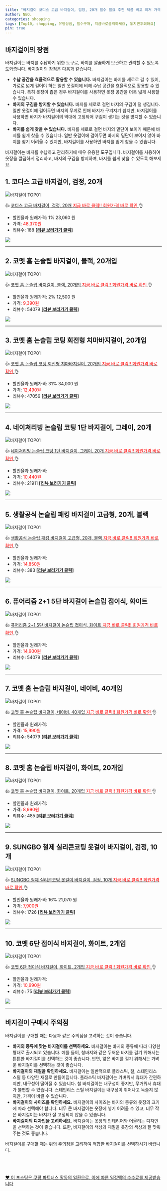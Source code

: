 ```yaml
---
title: "바지걸이 코디스 고급 바지걸이, 검정, 20개 필수 필요 추천 제품 비교 최저 가격 비교 장점 구매 후기 구매평"
author: NEO.
categories: shopping
tags: [Top10, shopping, 유행상품, 필수구매, 지금바로클릭하세요, 놓치면후회해요]
pin: true
---
```

**<h2>바지걸이의 장점</h2>**

바지걸이는 바지를 수납하기 위한 도구로, 바지를 깔끔하게 보관하고 관리할 수 있도록 도와줍니다. 바지걸이의 장점은 다음과 같습니다.

* **수납 공간을 효율적으로 활용할 수 있습니다.** 바지걸이는 바지를 세로로 걸 수 있어, 가로로 넓게 걸어야 하는 일반 옷걸이에 비해 수납 공간을 효율적으로 활용할 수 있습니다. 특히 옷장이 좁은 경우 바지걸이를 사용하면 옷장 공간을 더욱 넓게 사용할 수 있습니다.
* **바지의 구김을 방지할 수 있습니다.** 바지를 세로로 걸면 바지의 구김이 덜 생깁니다. 일반 옷걸이에 걸어두면 바지의 무게로 인해 바지가 구겨지기 쉽지만, 바지걸이를 사용하면 바지가 바지걸이의 막대에 고정되어 구김이 생기는 것을 방지할 수 있습니다.
* **바지를 쉽게 찾을 수 있습니다.** 바지를 세로로 걸면 바지의 밑단이 보이기 때문에 바지를 쉽게 찾을 수 있습니다. 일반 옷걸이에 걸어두면 바지의 밑단이 보이지 않아 바지를 찾기 어려울 수 있지만, 바지걸이를 사용하면 바지를 쉽게 찾을 수 있습니다.

바지걸이는 바지를 수납하고 관리하기에 매우 유용한 도구입니다. 바지걸이를 사용하여 옷장을 깔끔하게 정리하고, 바지의 구김을 방지하며, 바지를 쉽게 찾을 수 있도록 해보세요.

   

## 1. 코디스 고급 바지걸이, 검정, 20개

![바지걸이 TOP01](https://thumbnail6.coupangcdn.com/thumbnails/remote/490x490ex/image/retail/images/f643b7c0-ffaf-4822-ab40-4382963c28e73137242836961779207.png)


👍 [코디스 고급 바지걸이, 검정, 20개 <font color=red> 지금 바로 클릭!! 회원가격 바로 확인 </font> ](https://link.coupang.com/re/AFFSDP?lptag=AF3617701&subid=GithubCoopas&pageKey=1460475963&traceid=V0-153&itemId=20697049087&vendorItemId=87768431297) 👌 


- 할인율과 원래가격: 1%  23,060   원
- 가격: <span style='color:red'>48,370원</span>
- 리뷰수: 188  [**[리뷰 보러가기 클릭]**](https://link.coupang.com/re/AFFSDP?lptag=AF3617701&subid=GithubCoopas&pageKey=1460475963&traceid=V0-153&itemId=20697049087&vendorItemId=87768431297)

[![](/discount_price.png)](https://link.coupang.com/re/AFFSDP?lptag=AF3617701&subid=GithubCoopas&pageKey=1460475963&traceid=V0-153&itemId=20697049087&vendorItemId=87768431297)

---


   

## 2. 코멧 홈 논슬립 바지걸이, 블랙, 20개입

![바지걸이 TOP01](https://thumbnail6.coupangcdn.com/thumbnails/remote/490x490ex/image/retail/images/727489910389128-caac029a-03fa-4604-a8d2-6244ce041372.jpg)


👍 [코멧 홈 논슬립 바지걸이, 블랙, 20개입 <font color=red> 지금 바로 클릭!! 회원가격 바로 확인 </font> ](https://link.coupang.com/re/AFFSDP?lptag=AF3617701&subid=GithubCoopas&pageKey=4564835984&traceid=V0-153&itemId=19296807101&vendorItemId=86411421875) 👌 


- 할인율과 원래가격: 2%  12,500   원
- 가격: <span style='color:red'>9,390원</span>
- 리뷰수: 54079  [**[리뷰 보러가기 클릭]**](https://link.coupang.com/re/AFFSDP?lptag=AF3617701&subid=GithubCoopas&pageKey=4564835984&traceid=V0-153&itemId=19296807101&vendorItemId=86411421875)

[![](/discount_price.png)](https://link.coupang.com/re/AFFSDP?lptag=AF3617701&subid=GithubCoopas&pageKey=4564835984&traceid=V0-153&itemId=19296807101&vendorItemId=86411421875)

---


   

## 3. 코멧 홈 논슬립 코팅 회전형 치마바지걸이, 20개입

![바지걸이 TOP01](https://thumbnail10.coupangcdn.com/thumbnails/remote/490x490ex/image/retail/images/7196192131916-d748bc7e-f0b4-47e0-838c-7498f19ac806.jpg)


👍 [코멧 홈 논슬립 코팅 회전형 치마바지걸이, 20개입 <font color=red> 지금 바로 클릭!! 회원가격 바로 확인 </font> ](https://link.coupang.com/re/AFFSDP?lptag=AF3617701&subid=GithubCoopas&pageKey=1500049935&traceid=V0-153&itemId=2575884019&vendorItemId=70568169106) 👌 


- 할인율과 원래가격: 31%  34,000   원
- 가격: <span style='color:red'>12,490원</span>
- 리뷰수: 47056  [**[리뷰 보러가기 클릭]**](https://link.coupang.com/re/AFFSDP?lptag=AF3617701&subid=GithubCoopas&pageKey=1500049935&traceid=V0-153&itemId=2575884019&vendorItemId=70568169106)

[![](/discount_price.png)](https://link.coupang.com/re/AFFSDP?lptag=AF3617701&subid=GithubCoopas&pageKey=1500049935&traceid=V0-153&itemId=2575884019&vendorItemId=70568169106)

---


   

## 4. 네이쳐리빙 논슬립 코팅 1단 바지걸이, 그레이, 20개

![바지걸이 TOP01](https://thumbnail8.coupangcdn.com/thumbnails/remote/490x490ex/image/product/image/vendoritem/2019/01/28/3055193383/60fa59f9-df25-41a7-8083-d6b06cd2b1f0.jpg)


👍 [네이쳐리빙 논슬립 코팅 1단 바지걸이, 그레이, 20개 <font color=red> 지금 바로 클릭!! 회원가격 바로 확인 </font> ](https://link.coupang.com/re/AFFSDP?lptag=AF3617701&subid=GithubCoopas&pageKey=505336&traceid=V0-153&itemId=37233890&vendorItemId=4835336436) 👌 


- 할인율과 원래가격: 
- 가격: <span style='color:red'>10,440원</span>
- 리뷰수: 21911  [**[리뷰 보러가기 클릭]**](https://link.coupang.com/re/AFFSDP?lptag=AF3617701&subid=GithubCoopas&pageKey=505336&traceid=V0-153&itemId=37233890&vendorItemId=4835336436)

[![](/discount_price.png)](https://link.coupang.com/re/AFFSDP?lptag=AF3617701&subid=GithubCoopas&pageKey=505336&traceid=V0-153&itemId=37233890&vendorItemId=4835336436)

---


   

## 5. 생활공식 논슬립 패킹 바지걸이 고급형, 20개, 블랙

![바지걸이 TOP01](https://thumbnail7.coupangcdn.com/thumbnails/remote/490x490ex/image/retail/images/2640321591621867-2e516dfd-e436-4531-8dc5-91acd13c7040.jpg)


👍 [생활공식 논슬립 패킹 바지걸이 고급형, 20개, 블랙 <font color=red> 지금 바로 클릭!! 회원가격 바로 확인 </font> ](https://link.coupang.com/re/AFFSDP?lptag=AF3617701&subid=GithubCoopas&pageKey=6544960429&traceid=V0-153&itemId=19012952875&vendorItemId=81830197896) 👌 


- 할인율과 원래가격: 
- 가격: <span style='color:red'>14,850원</span>
- 리뷰수: 383  [**[리뷰 보러가기 클릭]**](https://link.coupang.com/re/AFFSDP?lptag=AF3617701&subid=GithubCoopas&pageKey=6544960429&traceid=V0-153&itemId=19012952875&vendorItemId=81830197896)

[![](/discount_price.png)](https://link.coupang.com/re/AFFSDP?lptag=AF3617701&subid=GithubCoopas&pageKey=6544960429&traceid=V0-153&itemId=19012952875&vendorItemId=81830197896)

---


   

## 6. 퓨어리즘 2+1 5단 바지걸이 논슬립 접이식, 화이트

![바지걸이 TOP01](https://thumbnail9.coupangcdn.com/thumbnails/remote/490x490ex/image/vendor_inventory/c581/747749148c3774ba835eedb7619babd495152426f523b52a2ccd4c31128e.jpg)


👍 [퓨어리즘 2+1 5단 바지걸이 논슬립 접이식, 화이트 <font color=red> 지금 바로 클릭!! 회원가격 바로 확인 </font> ](https://link.coupang.com/re/AFFSDP?lptag=AF3617701&subid=GithubCoopas&pageKey=7186619617&traceid=V0-153&itemId=18135799676&vendorItemId=85285744354) 👌 


- 할인율과 원래가격: 
- 가격: <span style='color:red'>14,900원</span>
- 리뷰수: 54079  [**[리뷰 보러가기 클릭]**](https://link.coupang.com/re/AFFSDP?lptag=AF3617701&subid=GithubCoopas&pageKey=7186619617&traceid=V0-153&itemId=18135799676&vendorItemId=85285744354)

[![](/discount_price.png)](https://link.coupang.com/re/AFFSDP?lptag=AF3617701&subid=GithubCoopas&pageKey=7186619617&traceid=V0-153&itemId=18135799676&vendorItemId=85285744354)

---


   

## 7. 코멧 홈 논슬립 바지걸이, 네이비, 40개입

![바지걸이 TOP01](https://thumbnail9.coupangcdn.com/thumbnails/remote/490x490ex/image/retail/images/477632093297496-cf00c5f7-22cb-46bd-9d80-da9c92e61936.png)


👍 [코멧 홈 논슬립 바지걸이, 네이비, 40개입 <font color=red> 지금 바로 클릭!! 회원가격 바로 확인 </font> ](https://link.coupang.com/re/AFFSDP?lptag=AF3617701&subid=GithubCoopas&pageKey=4564835984&traceid=V0-153&itemId=557886050&vendorItemId=86411421861) 👌 


- 할인율과 원래가격: 
- 가격: <span style='color:red'>15,990원</span>
- 리뷰수: 54079  [**[리뷰 보러가기 클릭]**](https://link.coupang.com/re/AFFSDP?lptag=AF3617701&subid=GithubCoopas&pageKey=4564835984&traceid=V0-153&itemId=557886050&vendorItemId=86411421861)

[![](/discount_price.png)](https://link.coupang.com/re/AFFSDP?lptag=AF3617701&subid=GithubCoopas&pageKey=4564835984&traceid=V0-153&itemId=557886050&vendorItemId=86411421861)

---


   

## 8. 코멧 홈 논슬립 바지걸이, 화이트, 20개입

![바지걸이 TOP01](https://thumbnail7.coupangcdn.com/thumbnails/remote/490x490ex/image/retail/images/477904109981602-1e54dfb8-70ac-48b3-82da-c9e6d5cabe7f.png)


👍 [코멧 홈 논슬립 바지걸이, 화이트, 20개입 <font color=red> 지금 바로 클릭!! 회원가격 바로 확인 </font> ](https://link.coupang.com/re/AFFSDP?lptag=AF3617701&subid=GithubCoopas&pageKey=4564835984&traceid=V0-153&itemId=19296807097&vendorItemId=86411421851) 👌 


- 할인율과 원래가격: 
- 가격: <span style='color:red'>8,990원</span>
- 리뷰수: 485  [**[리뷰 보러가기 클릭]**](https://link.coupang.com/re/AFFSDP?lptag=AF3617701&subid=GithubCoopas&pageKey=4564835984&traceid=V0-153&itemId=19296807097&vendorItemId=86411421851)

[![](/discount_price.png)](https://link.coupang.com/re/AFFSDP?lptag=AF3617701&subid=GithubCoopas&pageKey=4564835984&traceid=V0-153&itemId=19296807097&vendorItemId=86411421851)

---


   

## 9. SUNGBO 철제 실리콘코팅 옷걸이 바지걸이, 검정, 10개

![바지걸이 TOP01](https://thumbnail10.coupangcdn.com/thumbnails/remote/490x490ex/image/vendor_inventory/ebe8/c72d463baf9e56271f0ae8c20d60f2b31167fb9966e70d0fc68efa8ae149.png)


👍 [SUNGBO 철제 실리콘코팅 옷걸이 바지걸이, 검정, 10개 <font color=red> 지금 바로 클릭!! 회원가격 바로 확인 </font> ](https://link.coupang.com/re/AFFSDP?lptag=AF3617701&subid=GithubCoopas&pageKey=1681323403&traceid=V0-153&itemId=2864167300&vendorItemId=70853414543) 👌 


- 할인율과 원래가격: 16%  21,070   원
- 가격: <span style='color:red'>7,900원</span>
- 리뷰수: 1726  [**[리뷰 보러가기 클릭]**](https://link.coupang.com/re/AFFSDP?lptag=AF3617701&subid=GithubCoopas&pageKey=1681323403&traceid=V0-153&itemId=2864167300&vendorItemId=70853414543)

[![](/discount_price.png)](https://link.coupang.com/re/AFFSDP?lptag=AF3617701&subid=GithubCoopas&pageKey=1681323403&traceid=V0-153&itemId=2864167300&vendorItemId=70853414543)

---


   

## 10. 코멧 6단 접이식 바지걸이, 화이트, 2개입

![바지걸이 TOP01](https://thumbnail7.coupangcdn.com/thumbnails/remote/490x490ex/image/retail/images/3594508374379565-d6b8124a-da07-488c-8005-65e9d794ec88.jpg)


👍 [코멧 6단 접이식 바지걸이, 화이트, 2개입 <font color=red> 지금 바로 클릭!! 회원가격 바로 확인 </font> ](https://link.coupang.com/re/AFFSDP?lptag=AF3617701&subid=GithubCoopas&pageKey=7470783804&traceid=V0-153&itemId=19493564632&vendorItemId=86603202863) 👌 


- 할인율과 원래가격: 
- 가격: <span style='color:red'>10,990원</span>
- 리뷰수: 75  [**[리뷰 보러가기 클릭]**](https://link.coupang.com/re/AFFSDP?lptag=AF3617701&subid=GithubCoopas&pageKey=7470783804&traceid=V0-153&itemId=19493564632&vendorItemId=86603202863)

[![](/discount_price.png)](https://link.coupang.com/re/AFFSDP?lptag=AF3617701&subid=GithubCoopas&pageKey=7470783804&traceid=V0-153&itemId=19493564632&vendorItemId=86603202863)

---
**<h2>바지걸이 구매시 주의점</h2>**

바지걸이를 구매할 때는 다음과 같은 주의점을 고려하는 것이 좋습니다.

* **바지의 종류에 맞는 바지걸이를 선택하세요.** 바지걸이는 바지의 종류에 따라 다양한 형태로 출시되고 있습니다. 예를 들어, 청바지와 같은 두꺼운 바지를 걸기 위해서는 튼튼한 바지걸이를 선택하는 것이 좋습니다. 반면, 얇은 바지를 걸기 위해서는 가벼운 바지걸이를 선택하는 것이 좋습니다.
* **바지걸이의 재질을 확인하세요.** 바지걸이는 일반적으로 플라스틱, 철, 스테인리스 스틸 등 다양한 재질로 만들어집니다. 플라스틱 바지걸이는 가벼워서 휴대가 간편하지만, 내구성이 떨어질 수 있습니다. 철 바지걸이는 내구성이 좋지만, 무거워서 휴대가 불편할 수 있습니다. 스테인리스 스틸 바지걸이는 내구성이 뛰어나고 녹슬지 않지만, 가격이 비쌀 수 있습니다.
* **바지걸이의 사이즈를 확인하세요.** 바지걸이의 사이즈는 바지의 종류와 옷장의 크기에 따라 선택해야 합니다. 너무 큰 바지걸이는 옷장에 넣기 어려울 수 있고, 너무 작은 바지걸이는 바지가 잘 고정되지 않을 수 있습니다.
* **바지걸이의 디자인을 고려하세요.** 바지걸이는 옷장의 인테리어와 어울리는 디자인을 선택하는 것이 좋습니다. 또한, 바지걸이의 색상과 재질을 옷장의 색상과 잘 맞춰주는 것도 좋습니다.

바지걸이를 구매할 때는 위의 주의점을 고려하여 적합한 바지걸이를 선택하시기 바랍니다.<br><br><br><br><br> [ ❤  이 포스팅은 쿠팡 파트너스 활동의 일환으로, 이에 따른 일정액의 수수료를 제공받습니다](https://link.coupang.com/a/bcEFyh)